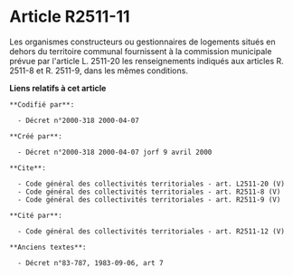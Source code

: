 # Article R2511-11

Les organismes constructeurs ou gestionnaires de logements situés en dehors du territoire communal fournissent à la
commission municipale prévue par l'article L. 2511-20 les renseignements indiqués aux articles R. 2511-8 et R. 2511-9, dans
les mêmes conditions.

**Liens relatifs à cet article**

	**Codifié par**:

	  - Décret n°2000-318 2000-04-07

	**Créé par**:

	  - Décret n°2000-318 2000-04-07 jorf 9 avril 2000

	**Cite**:

	  - Code général des collectivités territoriales - art. L2511-20 (V)
	  - Code général des collectivités territoriales - art. R2511-8 (V)
	  - Code général des collectivités territoriales - art. R2511-9 (V)

	**Cité par**:

	  - Code général des collectivités territoriales - art. R2511-12 (V)

	**Anciens textes**:

	  - Décret n°83-787, 1983-09-06, art 7

